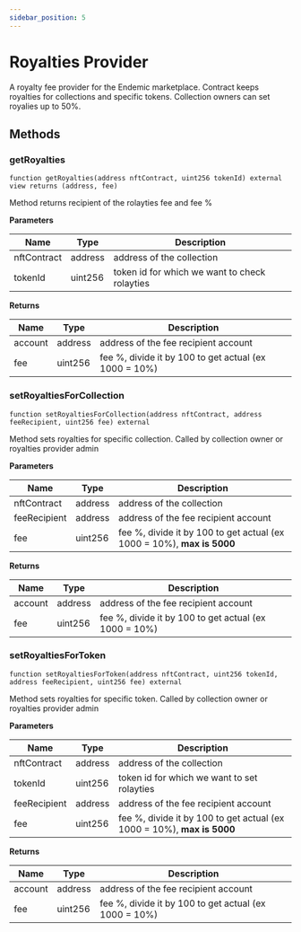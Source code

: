 ```yaml
---
sidebar_position: 5
---
```


# Royalties Provider
A royalty fee provider for the Endemic marketplace. Contract keeps royalties for collections and specific tokens. Collection owners can set royalies up to 50%.


## Methods

### getRoyalties

```
function getRoyalties(address nftContract, uint256 tokenId) external view returns (address, fee)
```
Method returns recipient of the rolayties fee and fee %

**Parameters**

| Name        | Type          |Description  |
| ----------- | ----------- | ----------- |
| nftContract | address | address of the collection              |
| tokenId   | uint256        |    token id for which we want to check rolayties   |

**Returns**

| Name        | Type          |Description  |
| ----------- | ----------- | ----------- |
| account | address | address of the fee recipient account           |
| fee   | uint256        |    fee %, divide it by 100 to get actual (ex 1000 = 10%)   |

### setRoyaltiesForCollection

```
function setRoyaltiesForCollection(address nftContract, address feeRecipient, uint256 fee) external
```
Method sets royalties for specific collection. Called by collection owner or royalties provider admin

**Parameters**

| Name        | Type          |Description  |
| ----------- | ----------- | ----------- |
| nftContract | address | address of the collection              |
| feeRecipient | address | address of the fee recipient account           |
| fee   | uint256        |    fee %, divide it by 100 to get actual (ex 1000 = 10%), **max is 5000**   |

**Returns**

| Name        | Type          |Description  |
| ----------- | ----------- | ----------- |
| account | address | address of the fee recipient account           |
| fee   | uint256        |    fee %, divide it by 100 to get actual (ex 1000 = 10%)   |

### setRoyaltiesForToken

```
function setRoyaltiesForToken(address nftContract, uint256 tokenId, address feeRecipient, uint256 fee) external
```
Method sets royalties for specific token. Called by collection owner or royalties provider admin

**Parameters**

| Name        | Type          |Description  |
| ----------- | ----------- | ----------- |
| nftContract | address | address of the collection              |
| tokenId   | uint256        |    token id for which we want to set rolayties   |
| feeRecipient | address | address of the fee recipient account           |
| fee   | uint256        |    fee %, divide it by 100 to get actual (ex 1000 = 10%), **max is 5000**   |

**Returns**

| Name        | Type          |Description  |
| ----------- | ----------- | ----------- |
| account | address | address of the fee recipient account           |
| fee   | uint256        |    fee %, divide it by 100 to get actual (ex 1000 = 10%)   |